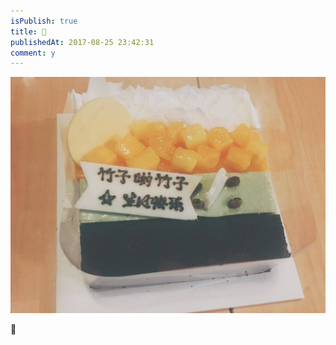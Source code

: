 ```yaml
---
isPublish: true
title: 🎂
publishedAt: 2017-08-25 23:42:31
comment: y
---
```


![b-day](../../assets/images/170825bday.jpg)

🖖
